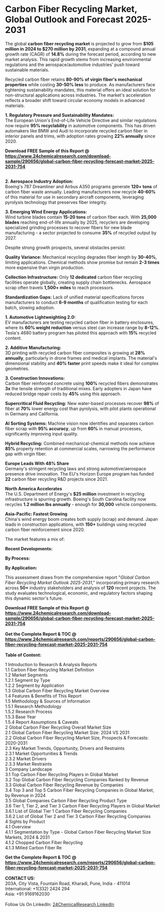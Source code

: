 <h1>Carbon Fiber Recycling Market, Global Outlook and Forecast 2025-2031</h1><p>The global <strong>carbon fiber recycling market</strong> is projected to grow from <strong>$105 million in 2024 to $270 million by 2031</strong>, expanding at a compound annual growth rate (CAGR) of <strong>14.8%</strong> during the forecast period, according to new market analysis. This rapid growth stems from increasing environmental regulations and the aerospace/automotive industries' push toward sustainable materials.</p><p>Recycled carbon fiber retains <strong>80-90% of virgin fiber's mechanical properties</strong> while costing <strong>30-50% less</strong> to produce. As manufacturers face tightening sustainability mandates, this material offers an ideal solution for non-structural applications across industries. The market's acceleration reflects a broader shift toward circular economy models in advanced materials.</p><p><strong>1. Regulatory Pressure and Sustainability Mandates:</strong><br>
The European Union's End-of-Life Vehicle Directive and similar regulations now require <strong>95% recyclability</strong> in automotive components. This has driven automakers like BMW and Audi to incorporate recycled carbon fiber in interior panels and trims, with adoption rates growing <strong>22% annually</strong> since 2020.</p><div><b>Download FREE Sample of this Report @ 
            <a href="https://www.24chemicalresearch.com/download-sample/290656/global-carbon-fiber-recycling-forecast-market-2025-2031-754">
            https://www.24chemicalresearch.com/download-sample/290656/global-carbon-fiber-recycling-forecast-market-2025-2031-754</a></b></div><br><p><strong>2. Aerospace Industry Adoption:</strong><br>
Boeing's 787 Dreamliner and Airbus A350 programs generate <strong>120+ tons</strong> of carbon fiber waste annually. Leading manufacturers now recycle <strong>40-60%</strong> of this material for use in secondary aircraft components, leveraging pyrolysis technology that preserves fiber integrity.</p><p><strong>3. Emerging Wind Energy Applications:</strong><br>
Wind turbine blades contain <strong>15-20 tons</strong> of carbon fiber each. With <strong>25,000 blades</strong> reaching end-of-life annually by 2025, recyclers are developing specialized grinding processes to recover fibers for new blade manufacturing - a sector projected to consume <strong>35%</strong> of recycled output by 2027.</p><p>Despite strong growth prospects, several obstacles persist:</p><p><strong>Quality Variance:</strong> Mechanical recycling degrades fiber length by <strong>30-40%</strong>, limiting applications. Chemical methods show promise but remain <strong>2-3 times</strong> more expensive than virgin production.</p><p><strong>Collection Infrastructure:</strong> Only <strong>12 dedicated</strong> carbon fiber recycling facilities operate globally, creating supply chain bottlenecks. Aerospace scrap often travels <strong>1,500+ miles</strong> to reach processors.</p><p><strong>Standardization Gaps:</strong> Lack of unified material specifications forces manufacturers to conduct <strong>6-9 months</strong> of qualification testing for each batch, slowing adoption.</p><p><strong>1. Automotive Lightweighting 2.0:</strong><br>
EV manufacturers are testing recycled carbon fiber in battery enclosures, where its <strong>60% weight reduction</strong> versus steel can increase range by <strong>8-12%</strong>. Tesla's 4680 battery program has piloted this approach with <strong>15%</strong> recycled content.</p><p><strong>2. Additive Manufacturing:</strong><br>
3D printing with recycled carbon fiber composites is growing at <strong>28% annually</strong>, particularly in drone frames and medical implants. The material's dimensional stability and <strong>40% faster</strong> print speeds make it ideal for complex geometries.</p><p><strong>3. Construction Innovations:</strong><br>
Carbon fiber reinforced concrete using <strong>100%</strong> recycled fibers demonstrates <strong>3x</strong> the tensile strength of traditional mixes. Early adopters in Japan have reduced bridge repair costs by <strong>45%</strong> using this approach.</p><p><strong>Supercritical Fluid Recycling:</strong> New water-based processes recover <strong>98%</strong> of fiber at <strong>70%</strong> lower energy cost than pyrolysis, with pilot plants operational in Germany and California.</p><p><strong>AI Sorting Systems:</strong> Machine vision now identifies and separates carbon fiber scrap with <strong>95% accuracy</strong>, up from <strong>60%</strong> in manual processes, significantly improving input quality.</p><p><strong>Hybrid Recycling:</strong> Combined mechanical-chemical methods now achieve <strong>85%</strong> property retention at commercial scales, narrowing the performance gap with virgin fiber.</p><p><strong>Europe Leads With 48% Share</strong><br>
Germany's stringent recycling laws and strong automotive/aerospace presence drive innovation. The EU's Horizon Europe program has funded <strong>22</strong> carbon fiber recycling R&amp;D projects since 2021.</p><p><strong>North America Accelerates</strong><br>
The U.S. Department of Energy's <strong>$25 million</strong> investment in recycling infrastructure is spurring growth. Boeing's South Carolina facility now recycles <strong>1.2 million lbs annually</strong> - enough for <strong>30,000</strong> vehicle components.</p><p><strong>Asia-Pacific: Fastest Growing</strong><br>
China's wind energy boom creates both supply (scrap) and demand. Japan leads in construction applications, with <strong>150+</strong> buildings using recycled carbon fiber reinforcement since 2020.</p><p>The market features a mix of:</p><p><strong>Recent Developments:</strong></p><p><strong>By Process:</strong></p><p><strong>By Application:</strong></p><p>This assessment draws from the comprehensive report "<em>Global Carbon Fiber Recycling Market Outlook 2025-2031</em>," incorporating primary research across <strong>50+</strong> industry stakeholders and analysis of <strong>120</strong> recent projects. The study evaluates technological, economic, and regulatory factors shaping this dynamic sector's future.</p><div><b>Download FREE Sample of this Report @ 
            <a href="https://www.24chemicalresearch.com/download-sample/290656/global-carbon-fiber-recycling-forecast-market-2025-2031-754">
            https://www.24chemicalresearch.com/download-sample/290656/global-carbon-fiber-recycling-forecast-market-2025-2031-754</a></b></div><br><div><b>Get the Complete Report & TOC @ 
            <a href="https://www.24chemicalresearch.com/reports/290656/global-carbon-fiber-recycling-forecast-market-2025-2031-754">
            https://www.24chemicalresearch.com/reports/290656/global-carbon-fiber-recycling-forecast-market-2025-2031-754</a></b></div><br>
            <b>Table of Content:</b><p>1 Introduction to Research & Analysis Reports<br />
 1.1 Carbon Fiber Recycling Market Definition<br />
 1.2 Market Segments<br />
 1.2.1 Segment by Type<br />
 1.2.2 Segment by Application<br />
 1.3 Global Carbon Fiber Recycling Market Overview<br />
 1.4 Features & Benefits of This Report<br />
 1.5 Methodology & Sources of Information<br />
 1.5.1 Research Methodology<br />
 1.5.2 Research Process<br />
 1.5.3 Base Year<br />
 1.5.4 Report Assumptions & Caveats<br />
2 Global Carbon Fiber Recycling Overall Market Size<br />
 2.1 Global Carbon Fiber Recycling Market Size: 2024 VS 2031<br />
 2.2 Global Carbon Fiber Recycling Market Size, Prospects & Forecasts: 2020-2031<br />
 2.3 Key Market Trends, Opportunity, Drivers and Restraints<br />
 2.3.1 Market Opportunities & Trends<br />
 2.3.2 Market Drivers<br />
 2.3.3 Market Restraints<br />
3 Company Landscape<br />
 3.1 Top Carbon Fiber Recycling Players in Global Market<br />
 3.2 Top Global Carbon Fiber Recycling Companies Ranked by Revenue<br />
 3.3 Global Carbon Fiber Recycling Revenue by Companies<br />
 3.4 Top 3 and Top 5 Carbon Fiber Recycling Companies in Global Market, by Revenue in 2024<br />
 3.5 Global Companies Carbon Fiber Recycling Product Type<br />
 3.6 Tier 1, Tier 2, and Tier 3 Carbon Fiber Recycling Players in Global Market<br />
 3.6.1 List of Global Tier 1 Carbon Fiber Recycling Companies<br />
 3.6.2 List of Global Tier 2 and Tier 3 Carbon Fiber Recycling Companies<br />
4 Sights by Product<br />
 4.1 Overview<br />
 4.1.1 Segmentation by Type - Global Carbon Fiber Recycling Market Size Markets, 2024 & 2031<br />
 4.1.2 Chopped Carbon Fiber Recycling<br />
 4.1.3 Milled Carbon Fiber Re</p><div><b>Get the Complete Report & TOC @ 
            <a href="https://www.24chemicalresearch.com/reports/290656/global-carbon-fiber-recycling-forecast-market-2025-2031-754">
            https://www.24chemicalresearch.com/reports/290656/global-carbon-fiber-recycling-forecast-market-2025-2031-754</a></b></div><br><b>CONTACT US:</b><br>
            203A, City Vista, Fountain Road, Kharadi, Pune, India - 411014<br>
            International: +1(332) 2424 294<br>
            Asia: +91 9169162030 <br><br>
            Follow Us On LinkedIn: <a href="https://www.linkedin.com/company/24chemicalresearch/">24ChemicalResearch LinkedIn</a>